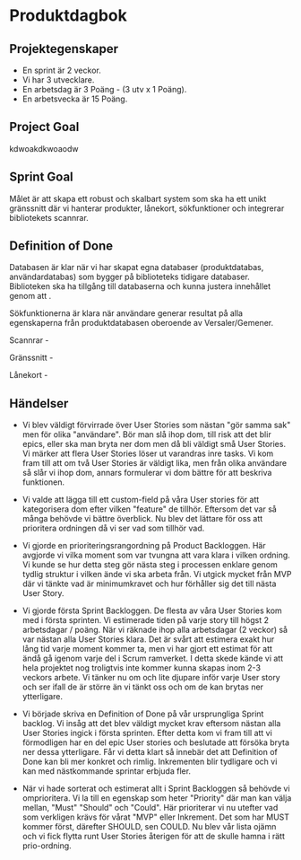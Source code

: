 # Produktdagbok

## Projektegenskaper
- En sprint är 2 veckor.
- Vi har 3 utvecklare.
- En arbetsdag är 3 Poäng - (3 utv x 1 Poäng).
- En arbetsvecka är 15 Poäng.
 
## Project Goal
kdwoakdkwoaodw

## Sprint Goal
Målet är att skapa ett robust och skalbart system som ska ha ett unikt gränssnitt där vi hanterar produkter, lånekort, sökfunktioner och integrerar bibliotekets scannrar.

## Definition of Done
Databasen är klar när vi har skapat egna databaser (produktdatabas, användardatabas) som bygger på biblioteteks tidigare databaser. Biblioteken ska ha tillgång till databaserna och kunna justera innehållet genom att . 

Sökfunktionerna är klara när användare generar resultat på alla egenskaperna från produktdatabasen oberoende av Versaler/Gemener. 

Scannrar - 

Gränssnitt - 

Lånekort - 


## Händelser 

- Vi blev väldigt förvirrade över User Stories som nästan "gör samma sak" men för olika "användare". Bör man slå ihop dom, till risk att det blir epics, eller ska man bryta ner dom men då bli väldigt små User Stories. Vi märker att flera User Stories löser ut varandras inre tasks. Vi kom fram till att om två User Stories är väldigt lika, men från olika användare så slår vi ihop dom, annars formulerar vi dom bättre för att beskriva funktionen.

- Vi valde att lägga till ett custom-field på våra User stories för att kategorisera dom efter vilken "feature" de tillhör. Eftersom det var så många behövde vi bättre överblick. Nu blev det lättare för oss att prioritera ordningen då vi ser vad som tillhör vad.

- Vi gjorde en prioriteringsrangordning på Product Backloggen. Här avgjorde vi vilka moment som var tvungna att vara klara i vilken ordning. Vi kunde se hur detta steg gör nästa steg i processen enklare genom tydlig struktur i vilken ände vi ska arbeta från. Vi utgick mycket från MVP där vi tänkte vad är minimumkravet och hur förhåller sig det till nästa User Story.

- Vi gjorde första Sprint Backloggen. De flesta av våra User Stories kom med i första sprinten. Vi estimerade tiden på varje story till högst 2 arbetsdagar / poäng. När vi räknade ihop alla arbetsdagar (2 veckor) så var nästan alla User Stories klara. Det är svårt att estimera exakt hur lång tid varje moment kommer ta, men vi har gjort ett estimat för att ändå gå igenom varje del i Scrum ramverket. I detta skede kände vi att hela projektet nog troligtvis inte kommer kunna skapas inom 2-3 veckors arbete. Vi tänker nu om och lite djupare inför varje User story och ser ifall de är större än vi tänkt oss och om de kan brytas ner ytterligare.

- Vi började skriva en Definition of Done på vår ursprungliga Sprint backlog. Vi insåg att det blev väldigt mycket krav eftersom nästan alla User Stories ingick i första sprinten. Efter detta kom vi fram till att vi förmodligen har en del epic User stories och beslutade att försöka bryta ner dessa ytterligare. Får vi detta klart så innebär det att Definition of Done kan bli mer konkret och rimlig. Inkrementen blir tydligare och vi kan med nästkommande sprintar erbjuda fler. 


- När vi hade sorterat och estimerat allt i Sprint Backloggen så behövde vi omprioritera. Vi la till en egenskap som heter "Priority" där man kan välja mellan, "Must" "Should" och "Could". Här prioriterar vi nu utefter vad som verkligen krävs för vårat "MVP" eller Inkrement. Det som har MUST kommer först, därefter SHOULD, sen COULD. 
Nu blev vår lista ojämn och vi fick flytta runt User Stories återigen för att de skulle hamna i rätt prio-ordning. 



